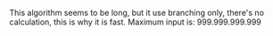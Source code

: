 This algorithm seems to be long, but it use branching only, there's no calculation, this is why it is fast.
Maximum input is: 999.999.999.999
